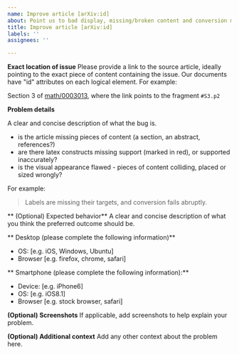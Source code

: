 ```yaml
---
name: Improve article [arXiv:id]
about: Point us to bad display, missing/broken content and conversion mistakes
title: Improve article [arXiv:id]
labels: ''
assignees: ''

---
```


**Exact location of issue**
Please provide a link to the source article, ideally pointing to the exact piece of content containing the issue. Our documents have "id" attributes on each logical element. For example:

Section 3 of [math/0003013](https://ar5iv.org/html/math/0003013#S3.p2), where the link points to the fragment `#S3.p2`

**Problem details**

A clear and concise description of what the bug is.
 - is the article missing pieces of content (a section, an abstract, references?)
 - are there latex constructs missing support (marked in red), or supported inaccurately?
 - is the visual appearance flawed - pieces of content colliding, placed or sized wrongly?

For example: 
> Labels are missing their targets, and conversion fails abruptly.

** (Optional) Expected behavior**
A clear and concise description of what you think the preferred outcome should be.

** Desktop (please complete the following information)**
 - OS: [e.g. iOS, Windows, Ubuntu]
 - Browser [e.g. firefox, chrome, safari]

** Smartphone (please complete the following information):**
 - Device: [e.g. iPhone6]
 - OS: [e.g. iOS8.1]
 - Browser [e.g. stock browser, safari]


**(Optional) Screenshots**
If applicable, add screenshots to help explain your problem.

**(Optional) Additional context**
Add any other context about the problem here.
